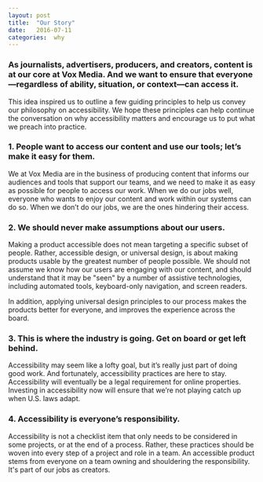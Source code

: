 ```yaml
---
layout: post
title:  "Our Story"
date:   2016-07-11
categories:  why
---
```



### As journalists, advertisers, producers, and creators, content is at our core at Vox Media. And we want to ensure that everyone—regardless of ability, situation, or context—can access it.

This idea inspired us to outline a few guiding principles to help us convey our philosophy on accessibility. We hope these principles can help continue the conversation on why accessibility matters and encourage us to put what we preach into practice.

### 1. People want to access our content and use our tools; let’s make it easy for them.

We at Vox Media are in the business of producing content that informs our audiences and tools that support our teams, and we need to make it as easy as possible for people to access our work. When we do our jobs well, everyone who wants to enjoy our content and work within our systems can do so. When we don’t do our jobs, we are the ones hindering their access.

### 2. We should never make assumptions about our users.

Making a product accessible does not mean targeting a specific subset of people. Rather, accessible design, or universal design, is about making products usable by the greatest number of people possible. We should not assume we know how our users are engaging with our content, and should understand that it may be "seen" by a number of assistive technologies, including automated tools, keyboard-only navigation, and screen readers.

In addition, applying universal design principles to our process makes the products better for everyone, and improves the experience across the board.

### 3. This is where the industry is going. Get on board or get left behind.

Accessibility may seem like a lofty goal, but it’s really just part of doing good work. And fortunately, accessibility practices are here to stay. Accessibility will eventually be a legal requirement for online properties. Investing in accessibility now will ensure that we’re not playing catch up when U.S. laws adapt.

### 4. Accessibility is everyone’s responsibility.

Accessibility is not a checklist item that only needs to be considered in some projects, or at the end of a process. Rather, these practices should be woven into every step of a project and role in a team. An accessible product stems from everyone on a team owning and shouldering the responsibility. It's part of our jobs as creators.

